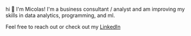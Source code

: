 hi 👋 I'm Micolas! 
I'm a business consultant / analyst and am improving my skills in data analytics, programming, and ml. 

Feel free to reach out or check out my [LinkedIn](https://www.linkedin.com/in/micolasogawa/)
